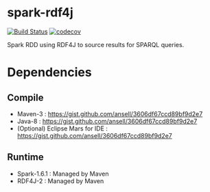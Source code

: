 # spark-rdf4j

[![Build Status](https://travis-ci.org/ansell/spark-rdf4j.svg?branch=master)](https://travis-ci.org/ansell/spark-rdf4j)
[![codecov](https://codecov.io/gh/ansell/spark-rdf4j/branch/master/graph/badge.svg)](https://codecov.io/gh/ansell/spark-rdf4j)

Spark RDD using RDF4J to source results for SPARQL queries.

# Dependencies

## Compile
* Maven-3 : https://gist.github.com/ansell/3606df67ccd89bf9d2e7
* Java-8 : https://gist.github.com/ansell/3606df67ccd89bf9d2e7
* (Optional) Eclipse Mars for IDE : https://gist.github.com/ansell/3606df67ccd89bf9d2e7

## Runtime
* Spark-1.6.1 : Managed by Maven
* RDF4J-2 : Managed by Maven

